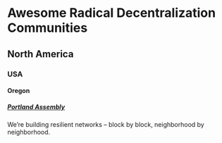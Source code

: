 # Awesome Radical Decentralization Communities

## North America

### USA

#### Oregon

##### [Portland Assembly](https://portlandassembly.com/)

We’re building resilient networks – block by block, neighborhood by neighborhood.
